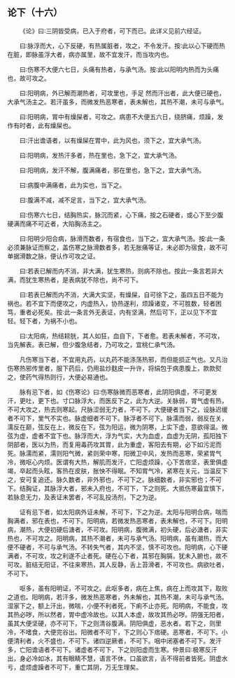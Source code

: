 ## 论下（十六）


&emsp;&emsp;《论》曰∶三阴皆受病，已入于府者，可下而已。此详义见前六经证。

&emsp;&emsp;曰∶脉浮而大，心下反硬，有热属脏者，攻之，不令发汗。按∶此以心下硬而热在脏，即脉虽浮大者，病亦属里，故不宜发汗，而当攻内也。

&emsp;&emsp;曰∶伤寒不大便六七日，头痛有热者，与承气汤。按∶此以阳明内热而为头痛也，故可攻之。

&emsp;&emsp;曰∶阳明病，外已解而潮热者，可攻里也，手足 然而汗出者，此大便已硬也，大承气汤主之。若汗虽多，而微发热恶寒者，表未解也，其热不潮，未可与承气。

&emsp;&emsp;曰∶阳明病，胃中有燥屎者，可攻之。病患不大便五六日，绕脐痛，烦躁，发作有时者，此有燥屎也。

&emsp;&emsp;曰∶汗出谵语者，以有燥屎在胃中，此为风也，须下之，宜大承气汤。

&emsp;&emsp;曰∶阳明病，发热汗多者，热在里也，急下之，宜大承气汤。

&emsp;&emsp;曰∶阳明病，发汗不解，腹满痛者，邪在里也，急下之，宜大承气汤。

&emsp;&emsp;曰∶病腹中满痛者，此为实也，当下之。

&emsp;&emsp;曰∶腹满不减，减不足言，当下之，宜大承气汤。

&emsp;&emsp;曰∶伤寒六七日，结胸热实，脉沉而紧，心下痛，按之石硬者，或心下至少腹硬满而痛不可近者，大陷胸汤主之。

&emsp;&emsp;曰∶阳明少阳合病，脉滑而数者，有宿食也，当下之，宜大承气汤。按∶此一条必须兼脉证而察之，盖伤寒之脉滑数者多，若无胀痛等证，未必即为宿食，故不可单据滑数之脉，便认作可攻之证。

&emsp;&emsp;曰∶若表已解而内不消，非大满，犹生寒热，则病不除也。按此一条言若非大满，而犹生寒热者，是表病犹不除也，尚不可下。

&emsp;&emsp;曰∶若表已解而内不消，大满大实坚，有燥屎，自可徐下之，虽四五日不能为祸也。若不宜下而便攻之，内虚热入，协热遂利，烦躁诸变，不可胜数，轻者困笃，重者必死矣。按∶此一条言外无表证，内有坚满，然后可下，正以见下不宜轻。轻下者，为祸不小也。

&emsp;&emsp;曰∶太阳病，热结耪胱，其人如狂，血自下，下者愈。若表未解者，不可攻，当先解表。表已解，但少腹急结者，乃可攻之，宜桃仁承气汤。

&emsp;&emsp;凡伤寒当下者，不宜用丸药，以丸药不能涤荡热邪，而但能损正气也。又凡治伤寒热邪传里者，服下药后，仍用盐炒麸皮一升许，将绢包于病患腹上，款款熨之，使药气得热则行，大便必易通也。

&emsp;&emsp;脉有忌下者，如《伤寒论》曰∶伤寒脉微而恶寒者，此阴阳俱虚，不可更发汗，更吐，更下也。寸口脉浮大，而医反下之，此为大逆。关脉弱，胃气虚有热，不可大攻之，热去则寒起。尺脉涩弱无力者，不可下。大便硬者当下之，设脉迟缓者不可下，里气不实也。脉虚细者不可下。脉浮者不可下。脉濡而弱，弱反在关，濡反在巅，弦反在上，微反在下。弦为阳运，微为阴寒，上实下虚，意欲得温。微弦为虚，虚者不宜下也。脉浮而大，浮为气实，大为血虚，血虚为无阴，孤阳独下阴部者，医以为热，而复用毒药攻其胃，此为重虚，客阳去有期，必下如污泥而死。脉濡而紧，濡则阳气微，紧则荣中寒，阳微卫中风，发热而恶寒，荣紧胃气冷，微呕心内烦。医谓有大热，解肌而发汗，亡阳虚烦躁，心下苦痞坚，表里俱虚竭，卒起而头眩，客热在皮肤，胀怏不得眠。不知胃气冷，紧寒在关元，当温反下之，安可复追还。脉久数者，非外邪也，不可下之。脉细数者，非实邪也；不可下。结胸证，其脉浮大者，邪未入府也，不可下，下之则死。大抵伤寒最宜慎下，若脉息无力，及表证未罢者，不可乱投汤剂，下之为逆。

&emsp;&emsp;证有忌下者，如太阳病外证未解，不可下，下之为逆。太阳与阳明合病，喘而胸满者，邪在表也，不可下。阳明病，若微发热恶寒者，表未解也，不可下。阳明病，潮热，大便初硬后溏者，不可攻。阳明病，腹微满，初头硬，后必溏者，非实热也，不可攻之。阳明病，其热不潮者，未可与承气汤。阳明病，虽有潮热，而大便不硬者，不可与承气汤。不转失气者，其内不坚，慎不可攻也。阳明病，心下硬满者，不可攻，攻之利遂不止者死。硬在心下者，其邪在胸膈，犹未入腑也，故不可攻。脏结无阳证，不往来寒热，其人反静，舌上苔滑者，不可攻也。病欲吐者，不可下。

&emsp;&emsp;呕多，虽有阳明证，不可攻之。此呕多者，病在上焦，病在上而攻其下，取败之道也。阳明病，若汗多，微发热恶寒者，外未解也，其热不潮，未可与承气汤。湿家下之，额上汗出，微喘，小便不利者死，下痢不止亦死。阳明病，不能食，攻其热必哕，所以然者，胃中虚冷故也。以其人本虚，故攻其热必哕。阴强无阳者，虽其大便坚硬，亦不可下，下之则清谷腹满。阴阳俱虚，恶水者。若下之，则里冷，不嗜食，大便完谷出。阳微者不可下，下之则心下痞硬。恶寒者，不可下。小便清利者，火不盛也，不可下。诸四逆厥者，不可下。咽中闭塞者不可下。发汗多，亡阳谵语者不可下。诸虚者不可下，下之则阳虚而生寒。仲景曰∶极寒反汗出，身必冷如冰，其有眼睛不慧，语言不休，口虽欲言，舌不得前者皆死。阴虚水亏，虚烦虚躁者不可下，重亡其阴，万无生理矣。

